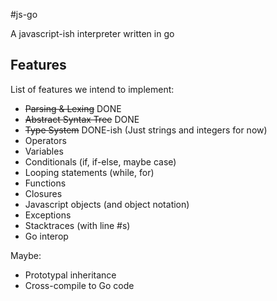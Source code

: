 #js-go

A javascript-ish interpreter written in go

## Features

List of features we intend to implement:

* ~~Parsing & Lexing~~ DONE
* ~~Abstract Syntax Tree~~ DONE
* ~~Type System~~ DONE-ish (Just strings and integers for now)
* Operators
* Variables
* Conditionals (if, if-else, maybe case)
* Looping statements (while, for)
* Functions
* Closures
* Javascript objects (and object notation)
* Exceptions
* Stacktraces (with line #s)
* Go interop

Maybe:

* Prototypal inheritance
* Cross-compile to Go code
